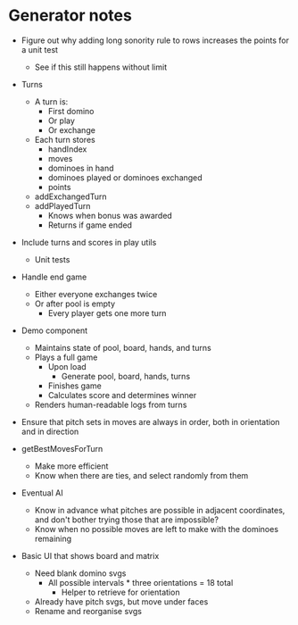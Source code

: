 # Generator notes
* Figure out why adding long sonority rule to rows increases the points for a unit test
    * See if this still happens without limit

* Turns
    * A turn is:
        * First domino
        * Or play
        * Or exchange
    * Each turn stores
        * handIndex
        * moves
        * dominoes in hand
        * dominoes played or dominoes exchanged
        * points
    * addExchangedTurn
    * addPlayedTurn
        * Knows when bonus was awarded
        * Returns if game ended

* Include turns and scores in play utils
    * Unit tests

* Handle end game
    * Either everyone exchanges twice
    * Or after pool is empty
        * Every player gets one more turn

* Demo component
    * Maintains state of pool, board, hands, and turns
    * Plays a full game
        * Upon load
            * Generate pool, board, hands, turns
        * Finishes game
        * Calculates score and determines winner
    * Renders human-readable logs from turns

* Ensure that pitch sets in moves are always in order, both in orientation and in direction

* getBestMovesForTurn
    * Make more efficient
    * Know when there are ties, and select randomly from them
* Eventual AI
    * Know in advance what pitches are possible in adjacent coordinates, and don't bother trying those that are impossible?
    * Know when no possible moves are left to make with the dominoes remaining

* Basic UI that shows board and matrix
    * Need blank domino svgs
        * All possible intervals * three orientations = 18 total
            * Helper to retrieve for orientation
    * Already have pitch svgs, but move under faces
    * Rename and reorganise svgs